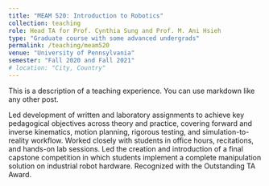 ```yaml
---
title: "MEAM 520: Introduction to Robotics"
collection: teaching
role: Head TA for Prof. Cynthia Sung and Prof. M. Ani Hsieh
type: "Graduate course with some advanced undergrads"
permalink: /teaching/meam520
venue: "University of Pennsylvania"
semester: "Fall 2020 and Fall 2021"
# location: "City, Country"
---
```


This is a description of a teaching experience. You can use markdown like any other post.

<!-- Heading 1
======

Heading 2
======

Heading 3
====== -->

Led development of written and laboratory assignments to achieve key pedagogical objectives across theory and practice, covering
forward and inverse kinematics, motion planning, rigorous testing, and simulation-to-reality workflow. Worked closely with students
in office hours, recitations, and hands-on lab sessions. Led the creation and introduction of a final capstone competition in which
students implement a complete manipulation solution on industrial robot hardware. Recognized with the Outstanding TA Award.